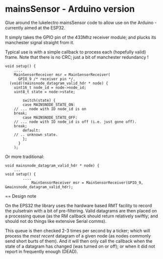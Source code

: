mainsSensor - Arduino version
=============================

Glue around the lukelectro mainsSensor code to allow use on the
Arduino - currently aimed at the ESP32.

It simply takes the GPIO pin of the 433Mhz receiver module; and
plucks its manchester signal straight from it.

Typical use is with a simple callback to process each (hopefully
valid) frame. Note that there is no CRC; just a bit of manchester
redundancy !

    void setup() {
        ....
        MainSensorReceiver msr = MainSensorReceiver(
          GPIO_9 /* receiver pin */, 
	  (void)(mainsnode_datagram_valid_hdr * node) {
	    uint16_t node_id = node->node_id;
   	    uint8_t state = node->state;
   
            switch(state) {
            case MAINSNODE_STATE_ON:
   		// ... node with ID node_id is on
   		break;
            case MAINSNODE_STATE_OFF:
   		// ... node with ID node_id is off (i.e. just gone off).
   		break;
      	    default:
		// .. unknown state.
      	    };
          }
        );


Or more traditional:

	void mainsnode_datagram_valid_hdr * node) {
		...
	void setup() {
        	....
                MainSensorReceiver msr = MainSensorReceiver(GPIO_9, &mainsnode_datagram_valid_hdr);



== Design note

On  the EPS32 the library uses the hardware based RMT facility to record the pulsetrain with a bit of pre-filtering. Valid
datagrams are then placed on a processing queue (as the RM callback should return relatively swiftly; and should not do
things like extensive Serial comms).

This queue is then checked 2-3 times per second by a ticker; which will process the *most recent* datagram of a given
node (as nodes commonly send short burts of them). And it will then only call the callback when the state of a datagram
has changed (was turned on or off); or when it did not report in frequently enough (DEAD).

 
